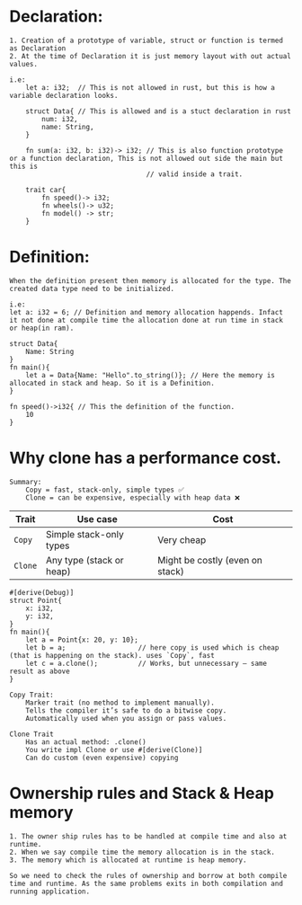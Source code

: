 # Declaration:
    1. Creation of a prototype of variable, struct or function is termed as Declaration 
    2. At the time of Declaration it is just memory layout with out actual values.

    i.e:
        let a: i32;  // This is not allowed in rust, but this is how a variable declaration looks.

        struct Data{ // This is allowed and is a stuct declaration in rust
            num: i32,
            name: String, 
        }

        fn sum(a: i32, b: i32)-> i32; // This is also function prototype or a function declaration, This is not allowed out side the main but this is
                                      // valid inside a trait.

        trait car{
            fn speed()-> i32;
            fn wheels()-> u32;
            fn model() -> str;
        }

# Definition: 
    When the definition present then memory is allocated for the type. The created data type need to be initialized.

    i.e:
    let a: i32 = 6; // Definition and memory allocation happends. Infact it not done at compile time the allocation done at run time in stack or heap(in ram).

    struct Data{ 
        Name: String
    }
    fn main(){
        let a = Data{Name: "Hello".to_string()}; // Here the memory is allocated in stack and heap. So it is a Definition.
    }

    fn speed()->i32{ // This the definition of the function.
        10
    }

# Why clone has a performance cost.

    Summary:
        Copy = fast, stack-only, simple types ✅
        Clone = can be expensive, especially with heap data ❌


| Trait   | Use case                 | Cost                            |
| ------- | ------------------------ | ------------------------------- |
| `Copy`  | Simple stack-only types  | Very cheap                      |
| `Clone` | Any type (stack or heap) | Might be costly (even on stack) |


    #[derive(Debug)]
    struct Point{
        x: i32,
        y: i32,
    }
    fn main(){
        let a = Point{x: 20, y: 10};
        let b = a;                  // here copy is used which is cheap (that is happening on the stack). uses `Copy`, fast
        let c = a.clone();          // Works, but unnecessary — same result as above
    }

    Copy Trait:
        Marker trait (no method to implement manually).
        Tells the compiler it’s safe to do a bitwise copy.
        Automatically used when you assign or pass values.
    
    Clone Trait
        Has an actual method: .clone()
        You write impl Clone or use #[derive(Clone)]
        Can do custom (even expensive) copying

# Ownership rules and Stack & Heap memory

    1. The owner ship rules has to be handled at compile time and also at runtime.
    2. When we say compile time the memory allocation is in the stack.
    3. The memory which is allocated at runtime is heap memory.

    So we need to check the rules of ownership and borrow at both compile time and runtime. As the same problems exits in both compilation and running application.
